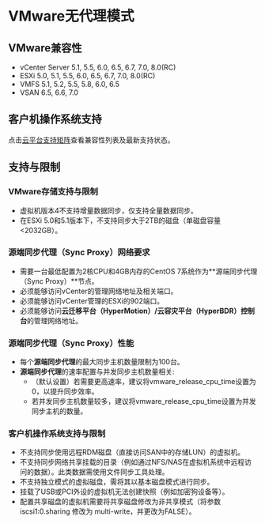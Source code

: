 # VMware无代理模式

## VMware兼容性

* vCenter Server 5.1, 5.5, 6.0, 6.5, 6.7, 7.0, 8.0(RC)
* ESXi 5.0, 5.1, 5.5, 6.0, 6.5, 6.7, 7.0, 8.0(RC)
* VMFS 5.1, 5.2, 5.5, 5.8, 6.0, 6.5
* VSAN 6.5, 6.6, 7.0

## 客户机操作系统支持

点击[云平台支持矩阵](https://oneprocloud.feishu.cn/sheets/VRqksSPEPhRTPStp3kVcItXNnyh?sheet=Y9fpqO)查看兼容性列表及最新支持状态。

## 支持与限制

### VMware存储支持与限制
  - 虚拟机版本4不支持增量数据同步，仅支持全量数据同步。
  - 在ESXi 5.0和5.1版本下，不支持同步大于2TB的磁盘（单磁盘容量<2032GB）。

### 源端同步代理（Sync Proxy）网络要求
  - 需要一台最低配置为2核CPU和4GB内存的CentOS 7系统作为**源端同步代理（Sync Proxy）**节点。
  - 必须能够访问vCenter的管理网络地址及相关端口。
  - 必须能够访问vCenter管理的ESXi的902端口。
  - 必须能够访问**云迁移平台（HyperMotion）/云容灾平台（HyperBDR）控制台**的管理网络地址。

### 源端同步代理（Sync Proxy）性能
  - 每个**源端同步代理**的最大同步主机数量限制为100台。
  - **源端同步代理**的速率配置与并发同步主机数量相关:
    - （默认设置）若需要更高速率，建议将vmware_release_cpu_time设置为0，以提升同步效率。
    - 若并发同步主机数量较多，建议将vmware_release_cpu_time设置为并发同步主机的数量。

### 客户机操作系统支持与限制
  - 不支持同步使用远程RDM磁盘（直接访问SAN中的存储LUN）的虚拟机。
  - 不支持同步网络共享挂载的目录（例如通过NFS/NAS在虚拟机系统中远程访问的数据）。此类数据需使用文件同步工具处理。
  - 不支持独立模式的虚拟磁盘，需将其以基本磁盘模式进行同步。
  - 挂载了USB或PCI外设的虚拟机无法创建快照（例如加密狗设备等）。
  - 配置共享磁盘的虚拟机需要将共享磁盘修改为非共享模式（将参数 iscsi1:0.sharing 修改为 multi-write，并更改为FALSE）。
    

